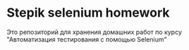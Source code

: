 # Stepik selenium homework
Это репозиторий для хранения домашних работ по курсу "Автоматизация тестирования с помощью Selenium"

